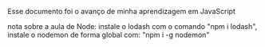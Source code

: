 Esse documento foi o avanço de minha aprendizagem em JavaScript

nota sobre a aula de Node: instale o lodash com o comando "npm i lodash", instale o nodemon de forma global com: "npm i -g nodemon"
